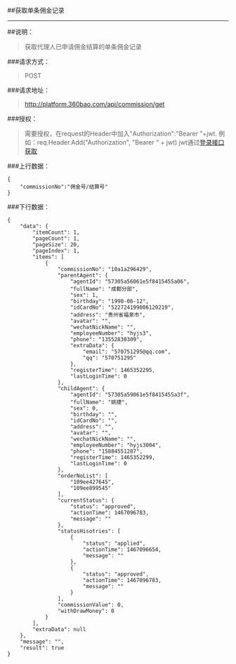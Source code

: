 ##获取单条佣金记录

------------
##说明：
> 获取代理人已申请佣金结算的单条佣金记录

###请求方式：
> POST

###请求地址：
> http://platform.360bao.com/api/commission/get

###授权：
> 需要授权，在request的Header中加入"Authorization":"Bearer "+jwt.
  例如：req.Header.Add("Authorization", "Bearer " + jwt)
  jwt通过[登录接口获取](https://github.com/360bao/Manual/blob/master/%E5%BC%80%E6%94%BE%E5%B9%B3%E5%8F%B0/%E9%94%80%E5%94%AE%E7%AE%A1%E7%90%86api/v4/%E8%B4%A6%E5%8F%B7%E6%8E%A7%E5%88%B6/%E7%99%BB%E5%BD%95.md)

###上行数据：
```
{
    "commissionNo":"佣金号/结算号"
}
```

###下行数据：
```
{
    "data": {
        "itemCount": 1,
        "pageCount": 1,
        "pageSize": 20,
        "pageIndex": 1,
        "items": [
            {
                "commissionNo": "10a1a296429",
                "parentAgent": {
                    "agentId": "57305a56061e5f8415455a06",
                    "fullName": "成都分部",
                    "sex": 1,
                    "birthday": "1990-06-12",
                    "idCardNo": "522724199006120219",
                    "address": "贵州省福泉市",
                    "avatar": "",
                    "wechatNickName": "",
                    "employeeNumber": "hyjs3",
                    "phone": "13552830309",
                    "extraData": {
                        "email": "570751295@qq.com",
                        "qq": "570751295"
                    },
                    "registerTime": 1465352295,
                    "lastLoginTime": 0
                },
                "childAgent": {
                    "agentId": "57305a59061e5f8415455a3f",
                    "fullName": "姚捷",
                    "sex": 0,
                    "birthday": "",
                    "idCardNo": "",
                    "address": "",
                    "avatar": "",
                    "wechatNickName": "",
                    "employeeNumber": "hyjs3004",
                    "phone": "15884551287",
                    "registerTime": 1465352299,
                    "lastLoginTime": 0
                },
                "orderNoList": [
                    "109ee427645",
                    "109ee899545"
                ],
                "currentStatus": {
                    "status": "approved",
                    "actionTime": 1467096783,
                    "message": ""
                },
                "statusHisotries": [
                    {
                        "status": "applied",
                        "actionTime": 1467096654,
                        "message": ""
                    },
                    {
                        "status": "approved",
                        "actionTime": 1467096783,
                        "message": ""
                    }
                ],
                "commissionValue": 0,
                "withDrawMoney": 0
            }
        ],
        "extraData": null
    },
    "message": "",
    "result": true
}
```

